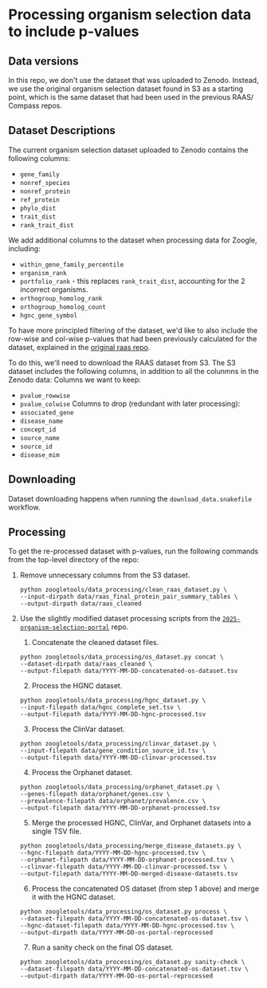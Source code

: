 # Processing organism selection data to include p-values

## Data versions
In this repo, we don't use the dataset that was uploaded to Zenodo. Instead, we use the original organism selection dataset found in S3 as a starting point, which is the same dataset that had been used in the previous RAAS/ Compass repos.


## Dataset Descriptions
The current organism selection dataset uploaded to Zenodo contains the following columns:
- `gene_family`
- `nonref_species`
- `nonref_protein`
- `ref_protein`
- `phylo_dist`
- `trait_dist`
- `rank_trait_dist`

We add additional columns to the dataset when processing data for Zoogle, including:
- `within_gene_family_percentile`
- `organism_rank`
- `portfolio_rank` - this replaces `rank_trait_dist`, accounting for the 2 incorrect organisms.
- `orthogroup_homolog_rank`
- `orthogroup_homolog_count`
- `hgnc_gene_symbol`

To have more principled filtering of the dataset, we'd like to also include the row-wise and col-wise p-values that had been previously calculated for the dataset, explained in the [original raas repo](https://github.com/Arcadia-Science/raas-organism-prioritization?tab=readme-ov-file#key-outputs).

To do this, we'll need to download the RAAS dataset from S3. The S3 dataset includes the following columns, in addition to all the colunmns in the Zenodo data:
Columns we want to keep:
- `pvalue_rowwise`
- `pvalue_colwise`
Columns to drop (redundant with later processing):
- `associated_gene`
- `disease_name`
- `concept_id`
- `source_name`
- `source_id`
- `disease_mim`

## Downloading
Dataset downloading happens when running the `download_data.snakefile` workflow.

## Processing
To get the re-processed dataset with p-values, run the following commands from the top-level directory of the repo:
1. Remove unnecessary columns from the S3 dataset.
    ```{bash}
    python zoogletools/data_processing/clean_raas_dataset.py \
    --input-dirpath data/raas_final_protein_pair_summary_tables \
    --output-dirpath data/raas_cleaned
    ```

2. Use the slightly modified dataset processing scripts from the [`2025-organism-selection-portal`](https://github.com/Arcadia-Science/2025-organism-selection-portal) repo.
   1. Concatenate the cleaned dataset files.
    ```{bash}
    python zoogletools/data_processing/os_dataset.py concat \
    --dataset-dirpath data/raas_cleaned \
    --output-filepath data/YYYY-MM-DD-concatenated-os-dataset.tsv
    ```

    2. Process the HGNC dataset.
    ```{bash}
    python zoogletools/data_processing/hgnc_dataset.py \
    --input-filepath data/hgnc_complete_set.tsv \
    --output-filepath data/YYYY-MM-DD-hgnc-processed.tsv
    ```

    3. Process the ClinVar dataset.
    ```{bash}
    python zoogletools/data_processing/clinvar_dataset.py \
    --input-filepath data/gene_condition_source_id.tsv \
    --output-filepath data/YYYY-MM-DD-clinvar-processed.tsv
    ```

    4. Process the Orphanet dataset.
    ```{bash}
    python zoogletools/data_processing/orphanet_dataset.py \
    --genes-filepath data/orphanet/genes.csv \
    --prevalence-filepath data/orphanet/prevalence.csv \
    --output-filepath data/YYYY-MM-DD-orphanet-processed.tsv
    ```

    5. Merge the processed HGNC, ClinVar, and Orphanet datasets into a single TSV file.
    ```{bash}
    python zoogletools/data_processing/merge_disease_datasets.py \
    --hgnc-filepath data/YYYY-MM-DD-hgnc-processed.tsv \
    --orphanet-filepath data/YYYY-MM-DD-orphanet-processed.tsv \
    --clinvar-filepath data/YYYY-MM-DD-clinvar-processed.tsv \
    --output-filepath data/YYYY-MM-DD-merged-disease-datasets.tsv
    ```

    6. Process the concatenated OS dataset (from step 1 above) and merge it with the HGNC dataset.
    ```{bash}
    python zoogletools/data_processing/os_dataset.py process \
    --dataset-filepath data/YYYY-MM-DD-concatenated-os-dataset.tsv \
    --hgnc-dataset-filepath data/YYYY-MM-DD-hgnc-processed.tsv \
    --output-dirpath data/YYYY-MM-DD-os-portal-reprocessed
    ```

    7. Run a sanity check on the final OS dataset.
    ```{bash}
    python zoogletools/data_processing/os_dataset.py sanity-check \
    --dataset-filepath data/YYYY-MM-DD-concatenated-os-dataset.tsv \
    --output-dirpath data/YYYY-MM-DD-os-portal-reprocessed
    ```
